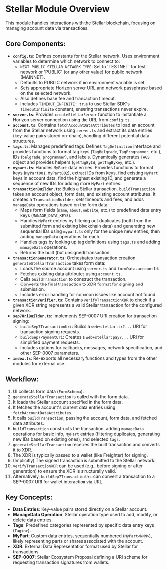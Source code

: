 # Stellar Module Overview

This module handles interactions with the Stellar blockchain, focusing on managing account data via transactions.

## Core Components:

-   **`config.ts`**: Defines constants for the Stellar network. Uses environment variables to determine which network to connect to:
    - `NEXT_PUBLIC_STELLAR_NETWORK_TYPE`: Set to 'TESTNET' for test network or 'PUBLIC' (or any other value) for public network (MAINNET).
    - Defaults to PUBLIC network if no environment variable is set.
    - Sets appropriate Horizon server URL and network passphrase based on the selected network.
    - Also defines base fee and transaction timeout.
    - Includes `TIMEOUT_INFINITE: true` to use Stellar SDK's `TimeoutInfinite` constant, ensuring transactions never expire.
-   **`server.ts`**: Provides `createStellarServer` function to instantiate a Horizon server connection using the URL from `config.ts`.
-   **`account.ts`**: Contains `fetchAccountDataAttributes` to load an account from the Stellar network using `server.ts` and extract its data entries (key-value pairs stored on-chain), handling different potential data structures.
-   **`tags.ts`**: Manages predefined tags. Defines `TagDefinition` interface and provides functions to format tag keys (`TagBelgrade`, `TagProgrammer`, etc.), IDs (`belgrade`, `programmer`), and labels. Dynamically generates `TAGS` object and provides helpers (`getTagById`, `getTagByKey`, etc.).
-   **`mypart.ts`**: Handles `MyPart` data entries. Provides functions to format keys (`MyPart001`, `MyPart002`), extract IDs from keys, find existing `MyPart` keys in account data, find the highest existing ID, and generate a sequence of new IDs for adding more `MyPart` entries.
-   **`transactionBuilder.ts`**: Builds a Stellar transaction. `buildTransaction` takes an account object, form data, and existing account attributes. It creates a `TransactionBuilder`, sets timeouts and fees, and adds `manageData` operations based on the form data:
    -   Maps form fields (`name`, `about`, `website`, etc.) to predefined data entry keys (`MANAGE_DATA_KEYS`).
    -   Handles `MyPart` entries by filtering out duplicates (both from the submitted form and existing blockchain data) and generating new sequential IDs using `mypart.ts` only for the unique new entries, then adding `manageData` operations for each.
    -   Handles tags by looking up tag definitions using `tags.ts` and adding `manageData` operations.
    -   Returns the built (but unsigned) transaction.
-   **`transactionGenerator.ts`**: Orchestrates transaction creation. `generateStellarTransaction` takes form data:
    -   Loads the source account using `server.ts` and `formData.accountId`.
    -   Fetches existing data attributes using `account.ts`.
    -   Calls `buildTransaction` to construct the transaction.
    -   Converts the final transaction to XDR format for signing and submission.
    -   Includes error handling for common issues like account not found.
-   **`transactionVerifier.ts`**: Contains `verifyTransactionXDR` to check if a given XDR string represents a valid Stellar transaction for the configured network.
-   **`sep7UriBuilder.ts`**: Implements SEP-0007 URI creation for transaction signing:
    -   `buildSep7TransactionUri`: Builds a `web+stellar:tx?...` URI for transaction signing requests.
    -   `buildSep7PaymentUri`: Creates a `web+stellar:pay?...` URI for simplified payment requests.
    -   Includes options for callbacks, messages, network specification, and other SEP-0007 parameters.
-   **`index.ts`**: Re-exports all necessary functions and types from the other modules for external use.

## Workflow:

1.  UI collects form data (`FormSchema`).
2.  `generateStellarTransaction` is called with the form data.
3.  It loads the Stellar account specified in the form data.
4.  It fetches the account's current data entries using `fetchAccountDataAttributes`.
5.  It calls `buildTransaction`, passing the account, form data, and fetched data attributes.
6.  `buildTransaction` constructs the transaction, adding `manageData` operations for basic info, `MyPart` entries (filtering duplicates, generating new IDs based on existing ones), and selected `tags`.
7.  `generateStellarTransaction` receives the built transaction and converts it to XDR.
8.  The XDR is typically passed to a wallet (like Freighter) for signing.
9.  (Implicitly) The signed transaction is submitted to the Stellar network.
10. `verifyTransactionXDR` can be used (e.g., before signing or after generation) to ensure the XDR is structurally valid.
11. Alternatively, `buildSep7TransactionUri` can convert a transaction to a SEP-0007 URI for wallet interaction via URL.

## Key Concepts:

-   **Data Entries**: Key-value pairs stored directly on a Stellar account.
-   **ManageData Operation**: Stellar operation type used to add, modify, or delete data entries.
-   **Tags**: Predefined categories represented by specific data entry keys (`Tag<n>`).
-   **MyPart**: Custom data entries, sequentially numbered (`MyPart<NNN>`), likely representing parts or shares associated with the account.
-   **XDR**: External Data Representation format used by Stellar for transactions.
-   **SEP-0007**: Stellar Ecosystem Proposal defining a URI scheme for requesting transaction signatures from wallets. 